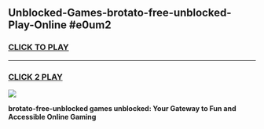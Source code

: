 
## Unblocked-Games-brotato-free-unblocked-Play-Online #e0um2
<h3>
<a href="https://news.freeplayer.one?title=brotato-free-unblocked&ref=3">CLICK TO PLAY</a></h3>
<hr>

<h3>
<a href="https://news.freeplayer.one?title=brotato-free-unblocked&ref=3">CLICK 2 PLAY</a>
  
</h3>

<a href="https://news.freeplayer.one?title=brotato-free-unblocked&ref=3"><img src="https://clearcache.store/games.png"></a>


**brotato-free-unblocked games unblocked: Your Gateway to Fun and Accessible Online Gaming**
